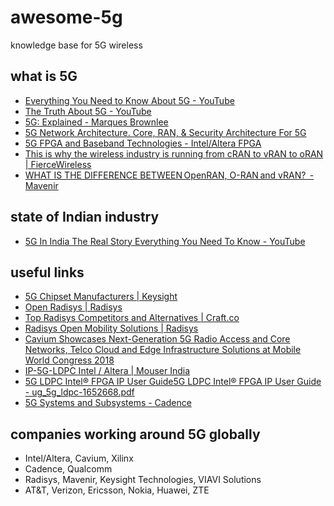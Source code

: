 # awesome-5g
knowledge base for 5G wireless

## what is 5G
- [Everything You Need to Know About 5G - YouTube](https://www.youtube.com/watch?v=GEx_d0SjvS0)
- [The Truth About 5G - YouTube](https://www.youtube.com/watch?v=g-gGeAe-PJA)
- [5G: Explained - Marques Brownlee](https://www.youtube.com/watch?v=_CTUs_2hq6Y)
- [5G Network Architecture. Core, RAN, & Security Architecture For 5G](https://www.viavisolutions.com/en-us/5g-architecture)
- [5G FPGA and Baseband Technologies - Intel/Altera FPGA](https://www.intel.in/content/www/in/en/communications/products/programmable/applications/baseband.html)
- [This is why the wireless industry is running from cRAN to vRAN to oRAN | FierceWireless](https://www.fiercewireless.com/tech/editor-s-corner-why-wireless-industry-running-from-cran-to-vran-to-oran)
- [WHAT IS THE DIFFERENCE BETWEEN OpenRAN, O-RAN and vRAN?  - Mavenir](https://mavenir.com/blog/what-is-the-difference-between-openran-o-ran-and-vran/)

## state of Indian industry
- [5G In India The Real Story Everything You Need To Know - YouTube](https://www.youtube.com/watch?v=zBUCLOjgKOc)

## useful links
- [5G Chipset Manufacturers | Keysight](https://www.keysight.com/in/en/solutions/5g/chipset-manufacturers.html)
- [Open Radisys | Radisys](https://www.radisys.com/open-radisys)
- [Top Radisys Competitors and Alternatives | Craft.co](https://craft.co/radisys/competitors)
- [Radisys Open Mobility Solutions | Radisys](https://www.radisys.com/mobilityengine/solutions)
- [Cavium Showcases Next-Generation 5G Radio Access and Core Networks, Telco Cloud and Edge Infrastructure Solutions at Mobile World Congress 2018](https://www.prnewswire.com/news-releases/cavium-showcases-next-generation-5g-radio-access-and-core-networks-telco-cloud-and-edge-infrastructure-solutions-at-mobile-world-congress-2018-300603794.html)
- [IP-5G-LDPC Intel / Altera | Mouser India](https://www.mouser.in/ProductDetail/Intel-Altera/IP-5G-LDPC?qs=rrS6PyfT74cV5pwKPgZopA==)
- [5G LDPC Intel® FPGA IP User Guide5G LDPC Intel® FPGA IP User Guide - ug_5g_ldpc-1652668.pdf](https://www.mouser.in/datasheet/2/612/ug_5g_ldpc-1652668.pdf)
- [5G Systems and Subsystems - Cadence](https://www.cadence.com/en_US/home/solutions/5g-systems-and-subsystems.html)


## companies working around 5G globally
- Intel/Altera, Cavium, Xilinx
- Cadence, Qualcomm
- Radisys, Mavenir, Keysight Technologies, VIAVI Solutions
- AT&T, Verizon, Ericsson, Nokia, Huawei, ZTE
